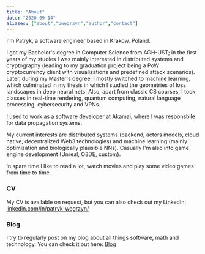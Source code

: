 ```yaml
---
title: "About"
date: "2020-09-14"
aliases: ["about","pwegrzyn","author","contact"]
---
```



I'm Patryk, a software engineer based in Krakow, Poland. 

I got my Bachelor's degree in Computer Science from AGH-UST; in the first years of my studies I was mainly interested in distributed systems and cryptography (leading to my graduation project being a PoW cryptocurrency client with visualizations and predefined attack scenarios). Later, during my Master's degree, I mostly switched to machine learning, which culminated in my thesis in which I studied the geometries of loss landscapes in deep neural nets. Also, apart from classic CS courses, I took classes in real-time rendering, quantum computing, natural language processing, cybersecurity and VPNs.

I used to work as a software developer at Akamai, where I was responsbile for data propagation systems.

My current interests are distributed systems (backend, actors models, cloud native, decentralized Web3 technologies) and machine learning (mainly optimization and biologically plausible NNs). Casually I'm also into game engine development (Unreal, O3DE, custom).

In spare time I like to read a lot, watch movies and play some video games from time to time.

### CV

My CV is available on request, but you can also check out my LinkedIn: [linkedin.com/in/patryk-wegrzyn/](https://www.linkedin.com/in/patryk-wegrzyn/)

### Blog

I try to regularly post on my blog about all things software, math and technology. You can check it out here: [Blog](https://pwegrzyn.com/posts/)